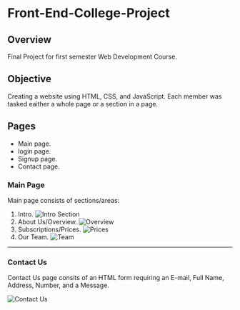 # Front-End-College-Project

## Overview
Final Project for first semester Web Development Course.

## Objective
Creating a website using HTML, CSS, and JavaScript. Each member was tasked eaither a whole page or a section in a page.

## Pages
- Main page.
- login page.
- Signup page.
- Contact page.

### Main Page
Main page consists of sections/areas:

1. Intro.
![Intro Section](https://i.imgur.com/JbhGDks.png)
2. About Us/Overview.
![Overview](https://i.imgur.com/1iA80Fm.png)
3. Subscriptions/Prices.
![Prices](https://i.imgur.com/pIpZWdJ.png)
4. Our Team.
![Team](https://i.imgur.com/u7Q3EH8.png)

---

### Contact Us
Contact Us page consits of an HTML form requiring an E-mail, Full Name, Address, Number, and a Message.

![Contact Us](https://i.imgur.com/h3HL5g2.png)
